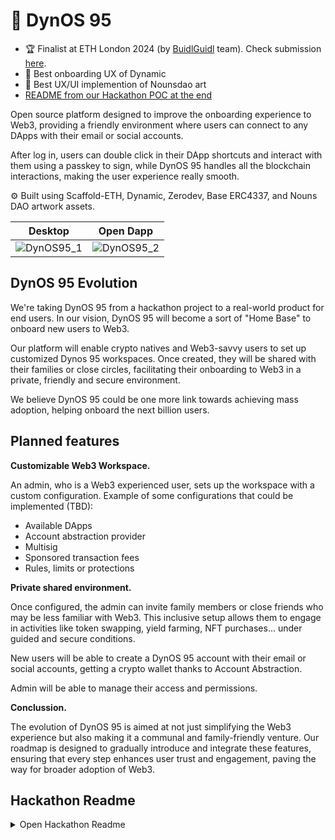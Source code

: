 # 🦕 DynOS 95

- 🏆 Finalist at ETH London 2024 (by [BuidlGuidl](https://buidlguidl.com/) team). Check submission [here](https://ethglobal.com/showcase/dynos-95-9n57a).
- 🥇 Best onboarding UX of Dynamic
- 🥈 Best UX/UI implemention of Nounsdao art
- [README from our Hackathon POC at the end](#Hackathon-Readme)

Open source platform designed to improve the onboarding experience to Web3, providing a friendly environment where users can connect to any DApps with their email or social accounts.

After log in, users can double click in their DApp shortcuts and interact with them using a passkey to sign, while DynOS 95 handles all the blockchain interactions, making the user experience really smooth.

⚙️ Built using Scaffold-ETH, Dynamic, Zerodev, Base ERC4337, and Nouns DAO artwork assets.

|                                                 Desktop                                                 |                                                Open Dapp                                                |
| :-----------------------------------------------------------------------------------------------------: | :-----------------------------------------------------------------------------------------------------: |
| ![DynOS95_1](https://github.com/carletex/DynOS-95/assets/55535804/1445fc8a-f2b0-4c80-867f-6354c6a6c525) | ![DynOS95_2](https://github.com/carletex/DynOS-95/assets/55535804/09015aae-561f-4dac-bf60-717b4d2c2c95) |

## DynOS 95 Evolution

We're taking DynOS 95 from a hackathon project to a real-world product for end users. In our vision, DynOS 95 will become a sort of "Home Base" to onboard new users to Web3.

Our platform will enable crypto natives and Web3-savvy users to set up customized Dynos 95 workspaces. Once created, they will be shared with their families or close circles, facilitating their onboarding to Web3 in a private, friendly and secure environment.

We believe DynOS 95 could be one more link towards achieving mass adoption, helping onboard the next billion users.

## Planned features

**Customizable Web3 Workspace.**

An admin, who is a Web3 experienced user, sets up the workspace with a custom configuration. Example of some configurations that could be implemented (TBD):

- Available DApps
- Account abstraction provider
- Multisig
- Sponsored transaction fees
- Rules, limits or protections

**Private shared environment.**

Once configured, the admin can invite family members or close friends who may be less familiar with Web3. This inclusive setup allows them to engage in activities like token swapping, yield farming, NFT purchases... under guided and secure conditions.

New users will be able to create a DynOS 95 account with their email or social accounts, getting a crypto wallet thanks to Account Abstraction.

Admin will be able to manage their access and permissions.

**Conclussion.**

The evolution of DynOS 95 is aimed at not just simplifying the Web3 experience but also making it a communal and family-friendly venture. Our roadmap is designed to gradually introduce and integrate these features, ensuring that every step enhances user trust and engagement, paving the way for broader adoption of Web3.

## Hackathon Readme

<details>
  <summary>Open Hackathon Readme</summary>

Our platform is built to improve the onboarding experience to Web3, providing a friendly environment where users can connect to any DApps with their familiar web2 login system, powered by Dynamic and ERC4337 AA.

![DynOS95_1](https://github.com/carletex/ethlondon-2024/assets/55535804/b41c6872-a614-4b98-aab8-d3a1926b3aa8)

**Stack:**

- 🏗 **Scaffold-eth:** Made it very fast to create and deploy the smart contract and build the UI. Built using NextJS, Hardhat, Wagmi, Viem, and Typescript.

- 🔐 **Dynamic:** Handles all the email and social login “magic”, letting non crypto-native users to login with their known web2 login methods, reducing the gap for mass adoption. Users can then use Dynamic dashboard to configure their accounts even further.

- 💻 **Zerodev:** Is a modular SDK based on Kernel (open-source). Zerodev is integrated with Dynamic, and we’re using it to create the ERC4337 accounts, to let us sponsor some transactions to DynOS 95 users.

- 🔵 **Base ERC4337:** We have an ERC20 contract in Base to reward our users with some DOST tokens, which after their first login can be claimed for free without paying for gas, and will be sent to their ERC4337 account .

- 🎨 **Nouns DAO** artwork assets and our Nouns-inspired custom assets make UI enjoyable and more user-friendly.

![DynOS95_2](https://github.com/carletex/ethlondon-2024/assets/55535804/25c431f9-ed0e-4843-8b1f-9e5a61a35e65)

### Project description

UX in Web 3 is broken, which makes it hard to get mass adopted.

Having to deal with wallets, public addresses, private keys, seed phrase, self-custody, signing transactions, and all of that from the very beginning, is an intimidating and sometimes dangerous experience, even if it’s an experienced developer who is landing to Web3.

**DynOS 95** is built to improve the onboarding experience to Web3, providing a friendly environment where users can connect to any DApps with their familiar web2 login system, powered by Dynamic and ERC4337 AA.

When users land to **DynOS 95** they will be able to use email and social login into our DApp, and once they’re logged in, they can interact with the different DApps seamlessly, without manually login into their systems, having a Single Sign On (SSO) experience.

They can double click in their DApp shortcuts and interact with them, while DynOS 95 handles all the blockchain interactions, making the user experience really smooth. Using other DApps is also posible by using our simple browser.
Users will be able to swap tokens at Uniswap, lend or borrow at Aave or buy NFTs in their favourite marketplaces with no friction.

To reward DynOS 95 users, we’ll let them claim some DOST tokens gasless (sponsored fees), after they log into DynOS 95 for the first time. which we’ll be sending to their ERC4337 account.

All of this is wrapped with Nouns inspired UI to provide a friendly and enjoyable experience while interacting with their favourite DApps.

Our Web3 app is not just a platform, but a door to the crypto world, aimed at teaching, involving, and thrilling users. We're making crypto easier to understand and access for everyone, step by step!

This is an MVP, but we believe this kind of UX could be integrated into popular onramp applications, like Coinbase or Binance, and improve the users onboarding experience.

</details>

